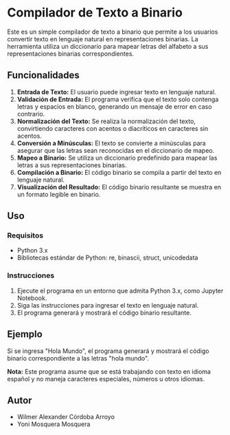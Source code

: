 # Compilador de Texto a Binario

Este es un simple compilador de texto a binario que permite a los usuarios convertir texto en lenguaje natural en representaciones binarias. La herramienta utiliza un diccionario para mapear letras del alfabeto a sus representaciones binarias correspondientes.

## Funcionalidades

1. **Entrada de Texto:** El usuario puede ingresar texto en lenguaje natural.
2. **Validación de Entrada:** El programa verifica que el texto solo contenga letras y espacios en blanco, generando un mensaje de error en caso contrario.
3. **Normalización del Texto:** Se realiza la normalización del texto, convirtiendo caracteres con acentos o diacríticos en caracteres sin acentos.
4. **Conversión a Minúsculas:** El texto se convierte a minúsculas para asegurar que las letras sean reconocidas en el diccionario de mapeo.
5. **Mapeo a Binario:** Se utiliza un diccionario predefinido para mapear las letras a sus representaciones binarias.
6. **Compilación a Binario:** El código binario se compila a partir del texto en lenguaje natural.
7. **Visualización del Resultado:** El código binario resultante se muestra en un formato legible en binario.

## Uso

### Requisitos
- Python 3.x
- Bibliotecas estándar de Python: re, binascii, struct, unicodedata

### Instrucciones
1. Ejecute el programa en un entorno que admita Python 3.x, como Jupyter Notebook.
2. Siga las instrucciones para ingresar el texto en lenguaje natural.
3. El programa generará y mostrará el código binario resultante.

## Ejemplo

Si se ingresa "Hola Mundo", el programa generará y mostrará el código binario correspondiente a las letras "hola mundo".

**Nota:** Este programa asume que se está trabajando con texto en idioma español y no maneja caracteres especiales, números u otros idiomas.

## Autor

- Wilmer Alexander Córdoba Arroyo
- Yoni Mosquera Mosquera